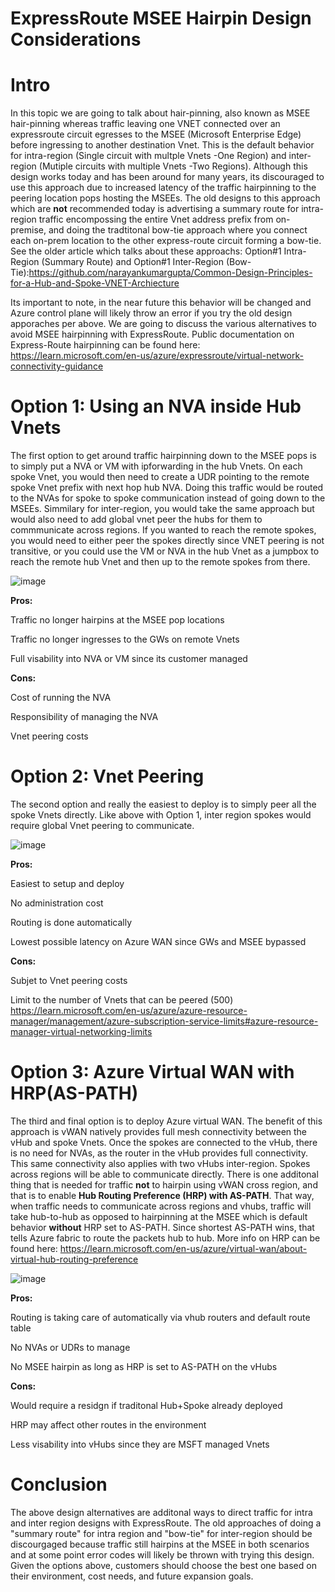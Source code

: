 # ExpressRoute MSEE Hairpin Design Considerations

# Intro
In this topic we are going to talk about hair-pinning, also known as MSEE hair-pinning whereas traffic leaving one VNET connected over an expressroute circuit egresses to the MSEE (Microsoft Enterprise Edge) before ingressing to another destination Vnet. This is the default behavior for intra-region (Single circuit with multple Vnets -One Region) and inter-region (Mutiple circuits with multiple Vnets -Two Regions). Although this design works today and has been around for many years, its discouraged to use this approach due to increased latency of the traffic hairpinning to the peering location pops hosting the MSEEs. The old designs to this approach which are **not** recommended today is advertising a summary route for intra-region traffic encompossing the entire Vnet address prefix from on-premise, and doing the tradtitonal bow-tie approach where you connect each on-prem location to the other express-route circuit forming a bow-tie. See the older article which talks about these approachs: Option#1 Intra-Region (Summary Route) and Option#1 Inter-Region (Bow-Tie):https://github.com/narayankumargupta/Common-Design-Principles-for-a-Hub-and-Spoke-VNET-Archiecture

Its important to note, in the near future this behavior will be changed and Azure control plane will likely throw an error if you try the old design apporaches per above. We are going to discuss the various alternatives to avoid MSEE hairpinning with ExpressRoute. Public documentation on Express-Route hairpinning can be found here: https://learn.microsoft.com/en-us/azure/expressroute/virtual-network-connectivity-guidance

# Option 1: Using an NVA inside Hub Vnets
The first option to get around traffic hairpinning down to the MSEE pops is to simply put a NVA or VM with ipforwarding in the hub Vnets. On each spoke Vnet, you would then need to create a UDR pointing to the remote spoke Vnet prefix with next hop hub NVA. Doing this traffic would be routed to the NVAs for spoke to spoke communication instead of going down to the MSEEs. Simmilary for inter-region, you would take the same approach but would also need to add global vnet peer the hubs for them to commmunicate across regions. If you wanted to reach the remote spokes, you would need to either peer the spokes directly since VNET peering is not transitive, or you could use the VM or NVA in the hub Vnet as a jumpbox to reach the remote hub Vnet and then up to the remote spokes from there.

![image](https://user-images.githubusercontent.com/55964102/197368592-2ee716d4-80ff-4d7f-bea2-51a7157b7af8.png)


**Pros:**

Traffic no longer hairpins at the MSEE pop locations

Traffic no longer ingresses to the GWs on remote Vnets

Full visability into NVA or VM since its customer managed

**Cons:**

Cost of running the NVA

Responsibility of managing the NVA

Vnet peering costs

# Option 2: Vnet Peering
The second option and really the easiest to deploy is to simply peer all the spoke Vnets directly. Like above with Option 1, inter region spokes would require global Vnet peering to communicate.

![image](https://user-images.githubusercontent.com/55964102/197368460-279f97af-e60e-4aba-92d8-3ef09af87ea8.png)

**Pros:**

Easiest to setup and deploy

No administration cost

Routing is done automatically

Lowest possible latency on Azure WAN since GWs and MSEE bypassed

**Cons:**

Subjet to Vnet peering costs

Limit to the number of Vnets that can be peered (500)
https://learn.microsoft.com/en-us/azure/azure-resource-manager/management/azure-subscription-service-limits#azure-resource-manager-virtual-networking-limits

# Option 3: Azure Virtual WAN with HRP(AS-PATH)
The third and final option is to deploy Azure virtual WAN.  The benefit of this approach is vWAN natively provides full mesh connectivity between the vHub and spoke Vnets. Once the spokes are connected to the vHub, there is no need for NVAs, as the router in the vHub provides full connectivity. This same connectivity also applies with two vHubs inter-region. Spokes across regions will be able to communicate directly. There is one additonal thing that is needed for traffic **not** to hairpin using vWAN cross region, and that is to enable **Hub Routing Preference (HRP) with AS-PATH**. That way, when traffic needs to communicate across regions and vhubs, traffic will take hub-to-hub as opposed to hairpinning at the MSEE which is default behavior **without** HRP set to AS-PATH. Since shortest AS-PATH wins, that tells Azure fabric to route the packets hub to hub. More info on HRP can be found here: https://learn.microsoft.com/en-us/azure/virtual-wan/about-virtual-hub-routing-preference

![image](https://user-images.githubusercontent.com/55964102/197368188-699c11c8-dcfb-415c-9266-db01b655987e.png)

**Pros:**

Routing is taking care of automatically via vhub routers and default route table

No NVAs or UDRs to manage

No MSEE hairpin as long as HRP is set to AS-PATH on the vHubs

**Cons:**

Would require a residgn if traditonal Hub+Spoke already deployed

HRP may affect other routes in the environment

Less visability into vHubs since they are MSFT managed Vnets

# Conclusion
The above design alternatives are additonal ways to direct traffic for intra and inter region designs with ExpressRoute. The old approaches of doing a "summary route" for intra region and "bow-tie" for inter-region should be discourgaged because traffic still hairpins at the MSEE in both scenarios and at some point error codes will likely be thrown with trying this design. Given the options above, customers should choose the best one based on their environment, cost needs, and future expansion goals. 






